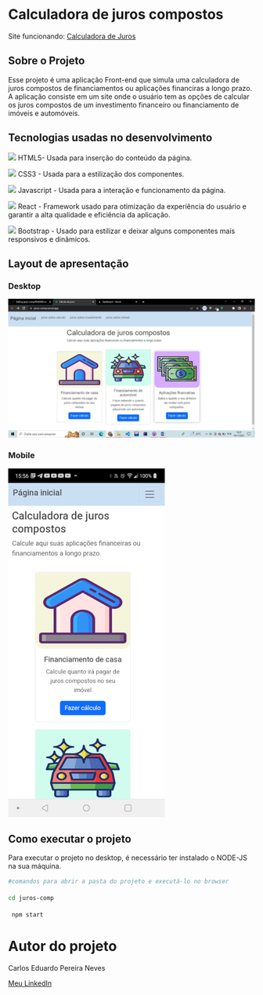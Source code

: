 # Calculadora de juros compostos

Site funcionando:  [Calculadora de Juros](https://juros-comp.vercel.app/)

## Sobre o Projeto

Esse projeto é uma aplicação Front-end que simula uma calculadora de juros compostos de financiamentos ou aplicações financiras a longo prazo.
A aplicação consiste em um site onde o usuário tem as opções de calcular os juros compostos de um investimento financeiro ou financiamento de imóveis e automóveis.

## Tecnologias usadas no desenvolvimento


 <img height="30px" src="https://cdn.jsdelivr.net/gh/devicons/devicon/icons/html5/html5-original-wordmark.svg" /> HTML5- Usada para inserção do conteúdo da página.
  
  <img height="30px" src="https://cdn.jsdelivr.net/gh/devicons/devicon/icons/css3/css3-original-wordmark.svg" /> CSS3 - Usada para a estilização dos componentes.
                             
       
  <img height="30px" src="https://cdn.jsdelivr.net/gh/devicons/devicon/icons/javascript/javascript-original.svg" /> Javascript - Usada para a interação e funcionamento  da página.
  
  
  <img height="30px" src="https://cdn.jsdelivr.net/gh/devicons/devicon/icons/react/react-original-wordmark.svg" /> React - Framework usado para otimização da experiência do usuário e garantir a alta qualidade e eficiência da aplicação.
  
  
  
   <img  height="30px" src="https://cdn.jsdelivr.net/gh/devicons/devicon/icons/bootstrap/bootstrap-original.svg" /> Bootstrap - Usado para estilizar e deixar alguns componentes mais responsivos e dinâmicos.
   
   ## Layout de apresentação
   
   ### Desktop
   
   ![Desktop](https://github.com/carloseduneves/juros-comp/blob/master/public/layout-page-pc.jpg)
   
   ### Mobile
   
   ![Mobile](https://github.com/carloseduneves/juros-comp/blob/master/public/mobile.jpg)
   
   ## Como executar o projeto 
   
   Para executar o projeto no desktop, é necessário ter instalado o NODE-JS na sua máquina.
   
   ``` bash
   #comandos para abrir a pasta do projeto e executá-lo no browser
   
   cd juros-comp
   
    npm start 
  ```
    
  # Autor do projeto
  Carlos Eduardo Pereira Neves
  
  [Meu LinkedIn](https://www.linkedin.com/in/carlos-eduardo-pereira-neves-tecnologia/)
   
   
   
   
          
          


